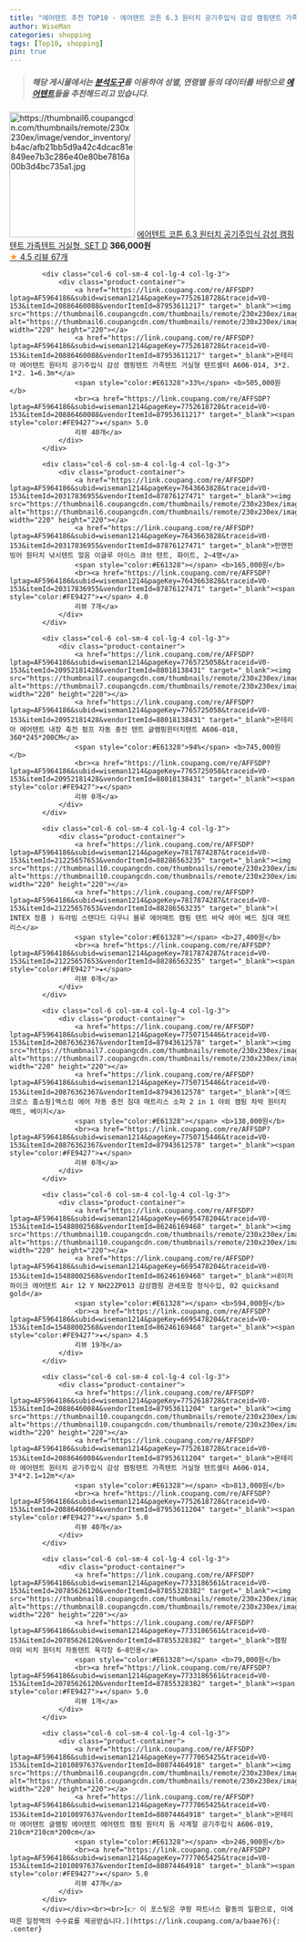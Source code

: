 ```yaml
---
title: "에어텐트 추천 TOP10 - 에어텐트 코튼 6.3 원터치 공기주입식 감성 캠핑텐트 가족텐트 거실형, SET D"
author: WiseMan
categories: shopping
tags: [Top10, shopping]
pin: true
---
```


> ##### 해당 게시물에서는 [**분석도구**](https://itemscout.io/)를 이용하여 **성별**, **연령별** 등의 데이터를 바탕으로 [**에어텐트**](https://link.coupang.com/a/baae76)들을 추천해드리고 있습니다.
<div class="container"><div class="row">
            <div class="col-6 col-sm-4 col-lg-4 col-lg-3">
                <div class="product-container">
                    <a href="https://link.coupang.com/re/AFFSDP?lptag=AF5964186&subid=wiseman1214&pageKey=7706827107&traceid=V0-153&itemId=20912982984&vendorItemId=88243405278" target="_blank"><img src="https://thumbnail6.coupangcdn.com/thumbnails/remote/230x230ex/image/vendor_inventory/b4ac/afb21bb5d9a42c4dcac81e849ee7b3c286e40e80be7816a00b3d4bc735a1.jpg" alt="https://thumbnail6.coupangcdn.com/thumbnails/remote/230x230ex/image/vendor_inventory/b4ac/afb21bb5d9a42c4dcac81e849ee7b3c286e40e80be7816a00b3d4bc735a1.jpg" width="220" height="220"></a>
                    <a href="https://link.coupang.com/re/AFFSDP?lptag=AF5964186&subid=wiseman1214&pageKey=7706827107&traceid=V0-153&itemId=20912982984&vendorItemId=88243405278" target="_blank">에어텐트 코튼 6.3 원터치 공기주입식 감성 캠핑텐트 가족텐트 거실형, SET D</a>
                    <span style="color:#E61328"></span> <b>366,000원</b>
                    <br><a href="https://link.coupang.com/re/AFFSDP?lptag=AF5964186&subid=wiseman1214&pageKey=7706827107&traceid=V0-153&itemId=20912982984&vendorItemId=88243405278" target="_blank"><span style="color:#FE9427">★</span> 4.5
                    리뷰 67개</a>
                </div>
            </div>
            
            <div class="col-6 col-sm-4 col-lg-4 col-lg-3">
                <div class="product-container">
                    <a href="https://link.coupang.com/re/AFFSDP?lptag=AF5964186&subid=wiseman1214&pageKey=7752618728&traceid=V0-153&itemId=20886460088&vendorItemId=87953611217" target="_blank"><img src="https://thumbnail6.coupangcdn.com/thumbnails/remote/230x230ex/image/vendor_inventory/d811/2332163be97c730b98d2258d11c04577e3ccf9abbc1fc439fa7992021275.jpg" alt="https://thumbnail6.coupangcdn.com/thumbnails/remote/230x230ex/image/vendor_inventory/d811/2332163be97c730b98d2258d11c04577e3ccf9abbc1fc439fa7992021275.jpg" width="220" height="220"></a>
                    <a href="https://link.coupang.com/re/AFFSDP?lptag=AF5964186&subid=wiseman1214&pageKey=7752618728&traceid=V0-153&itemId=20886460088&vendorItemId=87953611217" target="_blank">몬테리아 에어텐트 원터치 공기주입식 감성 캠핑텐트 가족텐트 거실형 텐트셀터 A606-014, 3*2. 1*2. 1=6.3m*</a>
                    <span style="color:#E61328">33%</span> <b>505,000원</b>
                    <br><a href="https://link.coupang.com/re/AFFSDP?lptag=AF5964186&subid=wiseman1214&pageKey=7752618728&traceid=V0-153&itemId=20886460088&vendorItemId=87953611217" target="_blank"><span style="color:#FE9427">★</span> 5.0
                    리뷰 40개</a>
                </div>
            </div>
            
            <div class="col-6 col-sm-4 col-lg-4 col-lg-3">
                <div class="product-container">
                    <a href="https://link.coupang.com/re/AFFSDP?lptag=AF5964186&subid=wiseman1214&pageKey=7643663828&traceid=V0-153&itemId=20317836955&vendorItemId=87876127471" target="_blank"><img src="https://thumbnail6.coupangcdn.com/thumbnails/remote/230x230ex/image/vendor_inventory/016d/f0931ad8da46413bad8ea28ff050a2dbdda1adc338ed69aec7e3a0f751c5.png" alt="https://thumbnail6.coupangcdn.com/thumbnails/remote/230x230ex/image/vendor_inventory/016d/f0931ad8da46413bad8ea28ff050a2dbdda1adc338ed69aec7e3a0f751c5.png" width="220" height="220"></a>
                    <a href="https://link.coupang.com/re/AFFSDP?lptag=AF5964186&subid=wiseman1214&pageKey=7643663828&traceid=V0-153&itemId=20317836955&vendorItemId=87876127471" target="_blank">펀앤펀 빙어 원터치 낚시텐트 얼음 이글루 아이스 큐브 텐트, 화이트, 2~4명</a>
                    <span style="color:#E61328"></span> <b>165,000원</b>
                    <br><a href="https://link.coupang.com/re/AFFSDP?lptag=AF5964186&subid=wiseman1214&pageKey=7643663828&traceid=V0-153&itemId=20317836955&vendorItemId=87876127471" target="_blank"><span style="color:#FE9427">★</span> 4.0
                    리뷰 7개</a>
                </div>
            </div>
            
            <div class="col-6 col-sm-4 col-lg-4 col-lg-3">
                <div class="product-container">
                    <a href="https://link.coupang.com/re/AFFSDP?lptag=AF5964186&subid=wiseman1214&pageKey=7765725058&traceid=V0-153&itemId=20952181428&vendorItemId=88018138431" target="_blank"><img src="https://thumbnail7.coupangcdn.com/thumbnails/remote/230x230ex/image/vendor_inventory/d633/0771185a29be91b0b145826904fe11336d1d984b1690800bdf08f793d2e7.png" alt="https://thumbnail7.coupangcdn.com/thumbnails/remote/230x230ex/image/vendor_inventory/d633/0771185a29be91b0b145826904fe11336d1d984b1690800bdf08f793d2e7.png" width="220" height="220"></a>
                    <a href="https://link.coupang.com/re/AFFSDP?lptag=AF5964186&subid=wiseman1214&pageKey=7765725058&traceid=V0-153&itemId=20952181428&vendorItemId=88018138431" target="_blank">몬테리아 에어텐트 내장 축전 펌프 자동 충전 텐트 글램핑윈터치텐트 A606-018, 360*245*200CM</a>
                    <span style="color:#E61328">94%</span> <b>745,000원</b>
                    <br><a href="https://link.coupang.com/re/AFFSDP?lptag=AF5964186&subid=wiseman1214&pageKey=7765725058&traceid=V0-153&itemId=20952181428&vendorItemId=88018138431" target="_blank"><span style="color:#FE9427">★</span> 
                    리뷰 0개</a>
                </div>
            </div>
            
            <div class="col-6 col-sm-4 col-lg-4 col-lg-3">
                <div class="product-container">
                    <a href="https://link.coupang.com/re/AFFSDP?lptag=AF5964186&subid=wiseman1214&pageKey=7817874287&traceid=V0-153&itemId=21225657653&vendorItemId=88286563235" target="_blank"><img src="https://thumbnail10.coupangcdn.com/thumbnails/remote/230x230ex/image/vendor_inventory/d010/dbdd88bdadf0cb21a17c031ff3831012e657a6fd8c2eaa55d453c7557c50.jpg" alt="https://thumbnail10.coupangcdn.com/thumbnails/remote/230x230ex/image/vendor_inventory/d010/dbdd88bdadf0cb21a17c031ff3831012e657a6fd8c2eaa55d453c7557c50.jpg" width="220" height="220"></a>
                    <a href="https://link.coupang.com/re/AFFSDP?lptag=AF5964186&subid=wiseman1214&pageKey=7817874287&traceid=V0-153&itemId=21225657653&vendorItemId=88286563235" target="_blank">( INTEX 정품 ) 듀라빔 스탠다드 다우니 블루 에어매트 캠핑 텐트 바닥 에어 베드 침대 매트리스</a>
                    <span style="color:#E61328"></span> <b>27,400원</b>
                    <br><a href="https://link.coupang.com/re/AFFSDP?lptag=AF5964186&subid=wiseman1214&pageKey=7817874287&traceid=V0-153&itemId=21225657653&vendorItemId=88286563235" target="_blank"><span style="color:#FE9427">★</span> 
                    리뷰 0개</a>
                </div>
            </div>
            
            <div class="col-6 col-sm-4 col-lg-4 col-lg-3">
                <div class="product-container">
                    <a href="https://link.coupang.com/re/AFFSDP?lptag=AF5964186&subid=wiseman1214&pageKey=7750715446&traceid=V0-153&itemId=20876362367&vendorItemId=87943612578" target="_blank"><img src="https://thumbnail7.coupangcdn.com/thumbnails/remote/230x230ex/image/vendor_inventory/709b/3bc03a89bb21789247d1227f95b9d4b41fbe52ab32abd5fd2375927cd782.jpg" alt="https://thumbnail7.coupangcdn.com/thumbnails/remote/230x230ex/image/vendor_inventory/709b/3bc03a89bb21789247d1227f95b9d4b41fbe52ab32abd5fd2375927cd782.jpg" width="220" height="220"></a>
                    <a href="https://link.coupang.com/re/AFFSDP?lptag=AF5964186&subid=wiseman1214&pageKey=7750715446&traceid=V0-153&itemId=20876362367&vendorItemId=87943612578" target="_blank">[애드크로스 홈쇼핑]엑스킹 에어 자동 충전 침대 매트리스 소파 2 in 1 야외 캠핑 차박 원터치 매트, 베이지</a>
                    <span style="color:#E61328"></span> <b>138,000원</b>
                    <br><a href="https://link.coupang.com/re/AFFSDP?lptag=AF5964186&subid=wiseman1214&pageKey=7750715446&traceid=V0-153&itemId=20876362367&vendorItemId=87943612578" target="_blank"><span style="color:#FE9427">★</span> 
                    리뷰 0개</a>
                </div>
            </div>
            
            <div class="col-6 col-sm-4 col-lg-4 col-lg-3">
                <div class="product-container">
                    <a href="https://link.coupang.com/re/AFFSDP?lptag=AF5964186&subid=wiseman1214&pageKey=6695478204&traceid=V0-153&itemId=15488002568&vendorItemId=86246169468" target="_blank"><img src="https://thumbnail10.coupangcdn.com/thumbnails/remote/230x230ex/image/vendor_inventory/df09/17502b2b3f5e2ab8668405f1f9e6eb01a9fdeac282554a9b7c9a9eb5f78c.jpg" alt="https://thumbnail10.coupangcdn.com/thumbnails/remote/230x230ex/image/vendor_inventory/df09/17502b2b3f5e2ab8668405f1f9e6eb01a9fdeac282554a9b7c9a9eb5f78c.jpg" width="220" height="220"></a>
                    <a href="https://link.coupang.com/re/AFFSDP?lptag=AF5964186&subid=wiseman1214&pageKey=6695478204&traceid=V0-153&itemId=15488002568&vendorItemId=86246169468" target="_blank">네이처하이크 에어텐트 Air 12 Y NH22ZP013 감성캠핑 관세포함 정식수입, 02 quicksand gold</a>
                    <span style="color:#E61328"></span> <b>594,000원</b>
                    <br><a href="https://link.coupang.com/re/AFFSDP?lptag=AF5964186&subid=wiseman1214&pageKey=6695478204&traceid=V0-153&itemId=15488002568&vendorItemId=86246169468" target="_blank"><span style="color:#FE9427">★</span> 4.5
                    리뷰 19개</a>
                </div>
            </div>
            
            <div class="col-6 col-sm-4 col-lg-4 col-lg-3">
                <div class="product-container">
                    <a href="https://link.coupang.com/re/AFFSDP?lptag=AF5964186&subid=wiseman1214&pageKey=7752618728&traceid=V0-153&itemId=20886460084&vendorItemId=87953611204" target="_blank"><img src="https://thumbnail10.coupangcdn.com/thumbnails/remote/230x230ex/image/vendor_inventory/2383/dd2f36e2711dd8802f2a269ca58d3de47af3ed1d3444bc3f4c1ba24f54ad.jpg" alt="https://thumbnail10.coupangcdn.com/thumbnails/remote/230x230ex/image/vendor_inventory/2383/dd2f36e2711dd8802f2a269ca58d3de47af3ed1d3444bc3f4c1ba24f54ad.jpg" width="220" height="220"></a>
                    <a href="https://link.coupang.com/re/AFFSDP?lptag=AF5964186&subid=wiseman1214&pageKey=7752618728&traceid=V0-153&itemId=20886460084&vendorItemId=87953611204" target="_blank">몬테리아 에어텐트 원터치 공기주입식 감성 캠핑텐트 가족텐트 거실형 텐트셀터 A606-014, 3*4*2.1=12m*</a>
                    <span style="color:#E61328"></span> <b>813,000원</b>
                    <br><a href="https://link.coupang.com/re/AFFSDP?lptag=AF5964186&subid=wiseman1214&pageKey=7752618728&traceid=V0-153&itemId=20886460084&vendorItemId=87953611204" target="_blank"><span style="color:#FE9427">★</span> 5.0
                    리뷰 40개</a>
                </div>
            </div>
            
            <div class="col-6 col-sm-4 col-lg-4 col-lg-3">
                <div class="product-container">
                    <a href="https://link.coupang.com/re/AFFSDP?lptag=AF5964186&subid=wiseman1214&pageKey=7733186561&traceid=V0-153&itemId=20785626120&vendorItemId=87855328382" target="_blank"><img src="https://thumbnail8.coupangcdn.com/thumbnails/remote/230x230ex/image/vendor_inventory/e21c/1dfc452be1dcaeeeb0b66d7c3b22d74142b4e29f6dc5ece473189d1390b0.jpg" alt="https://thumbnail8.coupangcdn.com/thumbnails/remote/230x230ex/image/vendor_inventory/e21c/1dfc452be1dcaeeeb0b66d7c3b22d74142b4e29f6dc5ece473189d1390b0.jpg" width="220" height="220"></a>
                    <a href="https://link.coupang.com/re/AFFSDP?lptag=AF5964186&subid=wiseman1214&pageKey=7733186561&traceid=V0-153&itemId=20785626120&vendorItemId=87855328382" target="_blank">캠핑 야외 비치 원터치 자동텐트 육각장 6~8인용</a>
                    <span style="color:#E61328"></span> <b>79,000원</b>
                    <br><a href="https://link.coupang.com/re/AFFSDP?lptag=AF5964186&subid=wiseman1214&pageKey=7733186561&traceid=V0-153&itemId=20785626120&vendorItemId=87855328382" target="_blank"><span style="color:#FE9427">★</span> 5.0
                    리뷰 1개</a>
                </div>
            </div>
            
            <div class="col-6 col-sm-4 col-lg-4 col-lg-3">
                <div class="product-container">
                    <a href="https://link.coupang.com/re/AFFSDP?lptag=AF5964186&subid=wiseman1214&pageKey=7777065425&traceid=V0-153&itemId=21010897637&vendorItemId=88074464918" target="_blank"><img src="https://thumbnail6.coupangcdn.com/thumbnails/remote/230x230ex/image/vendor_inventory/7b56/29dfea35af213aae6ccd37ce3c979e77c8490ed1e000efaa5297eccf944b.jpg" alt="https://thumbnail6.coupangcdn.com/thumbnails/remote/230x230ex/image/vendor_inventory/7b56/29dfea35af213aae6ccd37ce3c979e77c8490ed1e000efaa5297eccf944b.jpg" width="220" height="220"></a>
                    <a href="https://link.coupang.com/re/AFFSDP?lptag=AF5964186&subid=wiseman1214&pageKey=7777065425&traceid=V0-153&itemId=21010897637&vendorItemId=88074464918" target="_blank">몬테리아 에어텐트 글램핑 에어텐트 에어텐트 캠핑 원터치 돔 사계절 공기주입식 A606-019, 210cm*210cm*200cm</a>
                    <span style="color:#E61328"></span> <b>246,900원</b>
                    <br><a href="https://link.coupang.com/re/AFFSDP?lptag=AF5964186&subid=wiseman1214&pageKey=7777065425&traceid=V0-153&itemId=21010897637&vendorItemId=88074464918" target="_blank"><span style="color:#FE9427">★</span> 5.0
                    리뷰 47개</a>
                </div>
            </div>
            </div></div><br><br>[👉 이 포스팅은 쿠팡 파트너스 활동의 일환으로, 이에 따른 일정액의 수수료를 제공받습니다.](https://link.coupang.com/a/baae76){: .center}